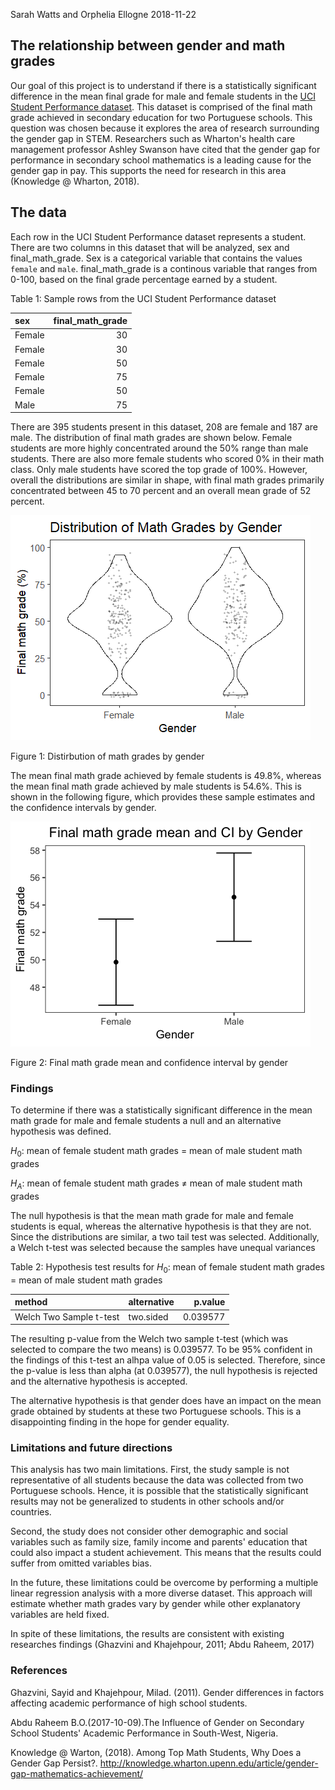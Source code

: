 Sarah Watts and Orphelia Ellogne
2018-11-22

The relationship between gender and math grades
-----------------------------------------------

Our goal of this project is to understand if there is a statistically significant difference in the mean final grade for male and female students in the [UCI Student Performance dataset](https://archive.ics.uci.edu/ml/datasets/Student+Performance). This dataset is comprised of the final math grade achieved in secondary education for two Portuguese schools. This question was chosen because it explores the area of research surrounding the gender gap in STEM. Researchers such as Wharton's health care management professor Ashley Swanson have cited that the gender gap for performance in secondary school mathematics is a leading cause for the gender gap in pay. This supports the need for research in this area (Knowledge @ Wharton, 2018).

The data
--------

Each row in the UCI Student Performance dataset represents a student. There are two columns in this dataset that will be analyzed, sex and final\_math\_grade. Sex is a categorical variable that contains the values `female` and `male`. final\_math\_grade is a continous variable that ranges from 0-100, based on the final grade percentage earned by a student.

Table 1: Sample rows from the UCI Student Performance dataset

| sex    |  final\_math\_grade|
|:-------|-------------------:|
| Female |                  30|
| Female |                  30|
| Female |                  50|
| Female |                  75|
| Female |                  50|
| Male   |                  75|

There are 395 students present in this dataset, 208 are female and 187 are male. The distribution of final math grades are shown below. Female students are more highly concentrated around the 50% range than male students. There are also more female students who scored 0% in their math class. Only male students have scored the top grade of 100%. However, overall the distributions are similar in shape, with final math grades primarily concentrated between 45 to 70 percent and an overall mean grade of 52 percent.

![](../results/violin-student-math-perf.png)

Figure 1: Distirbution of math grades by gender

The mean final math grade achieved by female students is 49.8%, whereas the mean final math grade achieved by male students is 54.6%. This is shown in the following figure, which provides these sample estimates and the confidence intervals by gender.

![](../results/mean_CI_plot.png)

Figure 2: Final math grade mean and confidence interval by gender

### Findings

To determine if there was a statistically significant difference in the mean math grade for male and female students a null and an alternative hypothesis was defined.

*H*<sub>0</sub>: mean of female student math grades = mean of male student math grades

*H*<sub>*A*</sub>: mean of female student math grades ≠ mean of male student math grades

The null hypothesis is that the mean math grade for male and female students is equal, whereas the alternative hypothesis is that they are not. Since the distributions are similar, a two tail test was selected. Additionally, a Welch t-test was selected because the samples have unequal variances

Table 2: Hypothesis test results for *H*<sub>0</sub>: mean of female student math grades = mean of male student math grades

| method                  | alternative |   p.value|
|:------------------------|:------------|---------:|
| Welch Two Sample t-test | two.sided   |  0.039577|

The resulting p-value from the Welch two sample t-test (which was selected to compare the two means) is 0.039577. To be 95% confident in the findings of this t-test an alhpa value of 0.05 is selected. Therefore, since the p-value is less than alpha (at 0.039577), the null hypothesis is rejected and the alternative hypothesis is accepted.

The alternative hypothesis is that gender does have an impact on the mean grade obtained by students at these two Portuguese schools. This is a disappointing finding in the hope for gender equality.

### Limitations and future directions

This analysis has two main limitations. First, the study sample is not representative of all students because the data was collected from two Portuguese schools. Hence, it is possible that the statistically significant results may not be generalized to students in other schools and/or countries.

Second, the study does not consider other demographic and social variables such as family size, family income and parents' education that could also impact a student achievement. This means that the results could suffer from omitted variables bias.

In the future, these limitations could be overcome by performing a multiple linear regression analysis with a more diverse dataset. This approach will estimate whether math grades vary by gender while other explanatory variables are held fixed.

In spite of these limitations, the results are consistent with existing researches findings (Ghazvini and Khajehpour, 2011; Abdu Raheem, 2017)

### References

Ghazvini, Sayid and Khajehpour, Milad. (2011). Gender differences in factors affecting academic performance of high school students.

Abdu Raheem B.O.(2017-10-09).The Influence of Gender on Secondary School Students' Academic Performance in South-West, Nigeria.

Knowledge @ Warton, (2018). Among Top Math Students, Why Does a Gender Gap Persist?. <http://knowledge.wharton.upenn.edu/article/gender-gap-mathematics-achievement/>
